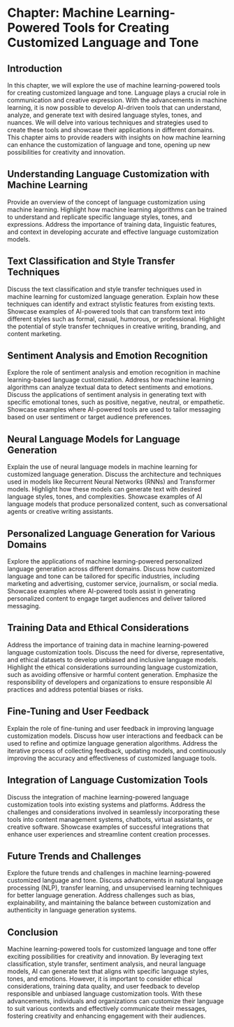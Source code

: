 Chapter: Machine Learning-Powered Tools for Creating Customized Language and Tone
=================================================================================

Introduction
------------

In this chapter, we will explore the use of machine learning-powered tools for creating customized language and tone. Language plays a crucial role in communication and creative expression. With the advancements in machine learning, it is now possible to develop AI-driven tools that can understand, analyze, and generate text with desired language styles, tones, and nuances. We will delve into various techniques and strategies used to create these tools and showcase their applications in different domains. This chapter aims to provide readers with insights on how machine learning can enhance the customization of language and tone, opening up new possibilities for creativity and innovation.

Understanding Language Customization with Machine Learning
----------------------------------------------------------

Provide an overview of the concept of language customization using machine learning. Highlight how machine learning algorithms can be trained to understand and replicate specific language styles, tones, and expressions. Address the importance of training data, linguistic features, and context in developing accurate and effective language customization models.

Text Classification and Style Transfer Techniques
-------------------------------------------------

Discuss the text classification and style transfer techniques used in machine learning for customized language generation. Explain how these techniques can identify and extract stylistic features from existing texts. Showcase examples of AI-powered tools that can transform text into different styles such as formal, casual, humorous, or professional. Highlight the potential of style transfer techniques in creative writing, branding, and content marketing.

Sentiment Analysis and Emotion Recognition
------------------------------------------

Explore the role of sentiment analysis and emotion recognition in machine learning-based language customization. Address how machine learning algorithms can analyze textual data to detect sentiments and emotions. Discuss the applications of sentiment analysis in generating text with specific emotional tones, such as positive, negative, neutral, or empathetic. Showcase examples where AI-powered tools are used to tailor messaging based on user sentiment or target audience preferences.

Neural Language Models for Language Generation
----------------------------------------------

Explain the use of neural language models in machine learning for customized language generation. Discuss the architecture and techniques used in models like Recurrent Neural Networks (RNNs) and Transformer models. Highlight how these models can generate text with desired language styles, tones, and complexities. Showcase examples of AI language models that produce personalized content, such as conversational agents or creative writing assistants.

Personalized Language Generation for Various Domains
----------------------------------------------------

Explore the applications of machine learning-powered personalized language generation across different domains. Discuss how customized language and tone can be tailored for specific industries, including marketing and advertising, customer service, journalism, or social media. Showcase examples where AI-powered tools assist in generating personalized content to engage target audiences and deliver tailored messaging.

Training Data and Ethical Considerations
----------------------------------------

Address the importance of training data in machine learning-powered language customization tools. Discuss the need for diverse, representative, and ethical datasets to develop unbiased and inclusive language models. Highlight the ethical considerations surrounding language customization, such as avoiding offensive or harmful content generation. Emphasize the responsibility of developers and organizations to ensure responsible AI practices and address potential biases or risks.

Fine-Tuning and User Feedback
-----------------------------

Explain the role of fine-tuning and user feedback in improving language customization models. Discuss how user interactions and feedback can be used to refine and optimize language generation algorithms. Address the iterative process of collecting feedback, updating models, and continuously improving the accuracy and effectiveness of customized language tools.

Integration of Language Customization Tools
-------------------------------------------

Discuss the integration of machine learning-powered language customization tools into existing systems and platforms. Address the challenges and considerations involved in seamlessly incorporating these tools into content management systems, chatbots, virtual assistants, or creative software. Showcase examples of successful integrations that enhance user experiences and streamline content creation processes.

Future Trends and Challenges
----------------------------

Explore the future trends and challenges in machine learning-powered customized language and tone. Discuss advancements in natural language processing (NLP), transfer learning, and unsupervised learning techniques for better language generation. Address challenges such as bias, explainability, and maintaining the balance between customization and authenticity in language generation systems.

Conclusion
----------

Machine learning-powered tools for customized language and tone offer exciting possibilities for creativity and innovation. By leveraging text classification, style transfer, sentiment analysis, and neural language models, AI can generate text that aligns with specific language styles, tones, and emotions. However, it is important to consider ethical considerations, training data quality, and user feedback to develop responsible and unbiased language customization tools. With these advancements, individuals and organizations can customize their language to suit various contexts and effectively communicate their messages, fostering creativity and enhancing engagement with their audiences.
